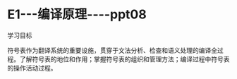 # E1---编译原理----ppt08

学习目标

符号表作为翻译系统的重要设施，贯穿于文法分析、检查和语义处理的编译全过程。了解符号表的地位和作用；掌握符号表的组织和管理方法；编译过程中符号表的操作活动过程。
